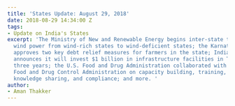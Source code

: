 ```yaml
---
title: 'States Update: August 29, 2018'
date: 2018-08-29 14:34:00 Z
tags:
- Update on India's States
excerpt: 'The Ministry of New and Renewable Energy begins inter-state transfers of
  wind power from wind-rich states to wind-deficient states; the Karnataka state cabinet
  approves two key debt relief measures for farmers in the state; Indian Oil Corporation
  announces it will invest $1 billion in infrastructure facilities in Tamil Nadu over
  three years; the U.S. Food and Drug Administration collaborated with the Gujarat
  Food and Drug Control Administration on capacity building, training, networking,
  knowledge sharing, and compliance; and more. '
author:
- Aman Thakker
---
```



